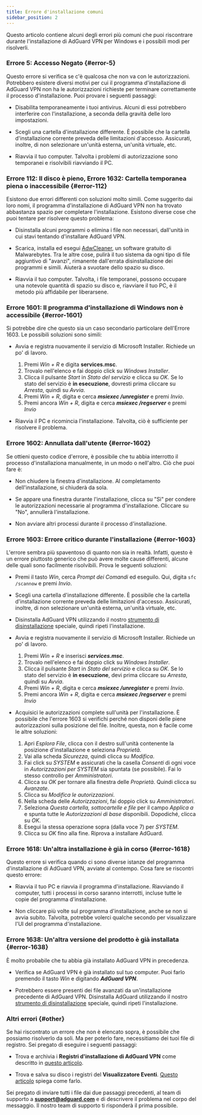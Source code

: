```yaml
---
title: Errore d'installazione comuni
sidebar_position: 2
---
```


Questo articolo contiene alcuni degli errori più comuni che puoi riscontrare durante l'installazione di AdGuard VPN per Windows e i possibili modi per risolverli.

### Errore 5: Accesso Negato {#error-5}

Questo errore si verifica se c'è qualcosa che non va con le autorizzazioni. Potrebbero esistere diversi motivi per cui il programma d'installazione di AdGuard VPN non ha le autorizzazioni richieste per terminare correttamente il processo d'installazione. Puoi provare i seguenti passaggi:

- Disabilita temporaneamente i tuoi antivirus. Alcuni di essi potrebbero interferire con l'installazione, a seconda della gravità delle loro impostazioni.

- Scegli una cartella d'installazione differente. È possibile che la cartella d'installazione corrente preveda delle limitazioni d'accesso. Assicurati, inoltre, di non selezionare un'unità esterna, un'unità virtuale, etc.

- Riavvia il tuo computer. Talvolta i problemi di autorizzazione sono temporanei e risolvibili riavviando il PC.

### Errore 112: Il disco è pieno, Errore 1632: Cartella temporanea piena o inaccessibile {#error-112}

Esistono due errori differenti con soluzioni molto simili. Come suggerito dai loro nomi, il programma d'installazione di AdGuard VPN non ha trovato abbastanza spazio per completare l'installazione. Esistono diverse cose che puoi tentare per risolvere questo problema:

- Disinstalla alcuni programmi o elimina i file non necessari, dall'unità in cui stavi tentando d'installare AdGuard VPN.

- Scarica, installa ed esegui [AdwCleaner](http://www.bleepingcomputer.com/download/adwcleaner/), un software gratuito di Malwarebytes. Tra le altre cose, pulirà il tuo sistema da ogni tipo di file aggiuntivo di "avanzi", rimanente dall'errata disinstallazione dei programmi e simili. Aiuterà a svuotare dello spazio su disco.

- Riavvia il tuo computer. Talvolta, i file temporanei, possono occupare una notevole quantità di spazio su disco e, riavviare il tuo PC, è il metodo più affidabile per liberarsene.

### Errore 1601: Il programma d'installazione di Windows non è accessibile {#error-1601}

Si potrebbe dire che questo sia un caso secondario particolare dell'Errore 1603. Le possibili soluzioni sono simili:

- Avvia e registra nuovamente il servizio di Microsoft Installer. Richiede un po' di lavoro.

    1. Premi *Win + R* e digita **services.msc**.
    1. Trovalo nell'elenco e fai doppio click su *Windows Installer*.
    1. Clicca il pulsante *Start* in *Stato del servizio* e clicca su *OK*. Se lo stato del servizio è **in esecuzione**, dovresti prima cliccare su *Arresta*, quindi su *Avvia*.
    1. Premi *Win + R*, digita e cerca ***msiexec /unregister*** e premi *Invio*.
    1. Premi ancora *Win + R*, digita e cerca ***msiexec /regserver*** e premi *Invio*

- Riavvia il PC e ricomincia l'installazione. Talvolta, ciò è sufficiente per risolvere il problema.

### Errore 1602: Annullata dall'utente {#error-1602}

Se ottieni questo codice d'errore, è possibile che tu abbia interrotto il processo d'installaziona manualmente, in un modo o nell'altro. Ciò che puoi fare è:

- Non chiudere la finestra d'installazione. Al completamento dell'installazione, si chiuderà da sola.

- Se appare una finestra durante l'installazione, clicca su "Sì" per condere le autorizzazioni necessarie al programma d'installazione. Cliccare su "No", annullerà l'installazione.

- Non avviare altri processi durante il processo d'installazione.

### Errore 1603: Errore critico durante l'installazione {#error-1603}

L'errore sembra più spaventoso di quanto non sia in realtà. Infatti, questo è un errore piuttosto generico che può avere molte cause differenti, alcune delle quali sono facilmente risolvibili. Prova le seguenti soluzioni:

- Premi il tasto *Win*, cerca *Prompt dei Comandi* ed eseguilo. Qui, digita `sfc /scannow` e premi *Invio*.

- Scegli una cartella d'installazione differente. È possibile che la cartella d'installazione corrente preveda delle limitazioni d'accesso. Assicurati, inoltre, di non selezionare un'unità esterna, un'unità virtuale, etc.

- Disinstalla AdGuard VPN utilizzando il nostro [strumento di disinstallazione](/adguard-vpn-for-windows/installation#advanced) speciale, quindi ripeti l'installazione.

- Avvia e registra nuovamente il servizio di Microsoft Installer. Richiede un po' di lavoro.

    1. Premi *Win + R* e inserisci ***services.msc***.
    1. Trovalo nell'elenco e fai doppio click su *Windows Installer*.
    1. Clicca il pulsante *Start* in *Stato del servizio* e clicca su *OK*. Se lo stato del servizio è **in esecuzione**, devi prima cliccare su *Arresta*, quindi su *Avvia*.
    1. Premi *Win + R*, digita e cerca ***msiexec /unregister*** e premi *Invio*.
    1. Premi ancora *Win + R*, digita e cerca ***msiexec /regserver*** e premi *Invio*

- Acquisici le autorizzazioni complete sull'unità per l'installazione. È possibile che l'errore 1603 si verifichi perché non disponi delle piene autorizzazioni sulla posizione del file. Inoltre, questa, non è facile come le altre soluzioni:

    1. Apri *Esplora File*, clicca con il destro sull'unità contenente la posizione d'installazione e seleziona *Proprietà*.
    1. Vai alla scheda *Sicurezza*, quindi clicca su *Modifica*.
    1. Fai click su *SYSTEM* e assicurati che la casella *Consenti* di ogni voce in *Autorizzazioni per SYSTEM* sia spuntata (se possibile). Fai lo stesso controllo per *Amministratori*.
    1. Clicca su *OK* per tornare alla finestra delle *Proprietà*. Quindi clicca su *Avanzate*.
    1. Clicca su *Modifica le autorizzazioni*.
    1. Nella scheda delle *Autorizzazioni*, fai doppio click su *Amministratori*.
    1. Seleziona *Questa cartella, sottocartelle e file* per il campo *Applica a* e spunta tutte le *Autorizzazioni di base* disponibili. Dopodiché, clicca su *OK*.
    1. Esegui la stessa operazione sopra (dalla voce 7) per *SYSTEM*.
    1. Clicca su *OK* fino alla fine. Riprova a installare AdGuard.

### Errore 1618: Un'altra installazione è già in corso {#error-1618}

Questo errore si verifica quando ci sono diverse istanze del programma d'installazione di AdGuard VPN, avviate al contempo. Cosa fare se riscontri questo errore:

- Riavvia il tuo PC e riavvia il programma d'installazione. Riavviando il computer, tutti i processi in corso saranno interrotti, incluse tutte le copie del programma d'installazione.

- Non cliccare più volte sul programma d'installazione, anche se non si avvia subito. Talvolta, potrebbe volerci qualche secondo per visualizzare l'UI del programma d'installazione.

### Errore 1638: Un'altra versione del prodotto è già installata {#error-1638}

È molto probabile che tu abbia già installato AdGuard VPN in precedenza.

- Verifica se AdGuard VPN è già installato sul tuo computer. Puoi farlo premendo il tasto *Win* e digitando ***AdGuard VPN***.

- Potrebbero essere presenti dei file avanzati da un'installazione precedente di AdGuard VPN. Disinstalla AdGuard utilizzando il nostro [strumento di disinstallazione](/adguard-vpn-for-windows/installation#advanced) speciale, quindi ripeti l'installazione.

### Altri errori {#other}

Se hai riscontrato un errore che non è elencato sopra, è possibile che possiamo risolverlo da soli. Ma per poterlo fare, necessitiamo dei tuoi file di registro. Sei pregato di eseguire i seguenti passaggi:

- Trova e archivia i **Registri d'installazione di AdGuard VPN** come descritto in [questo articolo](https://adguard.com/kb/adguard-for-windows/solving-problems/installation-logs/).

- Trova e salva su disco i registri del **Visualizzatore Eventi**. [Questo articolo](https://adguard.com/kb/adguard-for-windows/solving-problems/system-logs/) spiega come farlo.

Sei pregato di inviare tutti i file dai due passaggi precedenti, al team di supporto a **support@adguard.com** e di descrivere il problema nel corpo del messaggio. Il nostro team di supporto ti risponderà il prima possibile.
